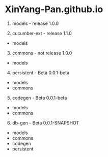 # XinYang-Pan.github.io

1. models - release 1.0.0

2. cucumber-ext - release 1.1.0
  * models
3. commons - not release 1.0.0
  * models
4. persistent - Beta 0.0.1-beta
  * models
  * commons
5. codegen - Beta 0.0.1-beta
  * models
  * commons
6. db-gen - Beta 0.0.1-SNAPSHOT
  * models
  * commons
  * codegen
  * persistent
  
